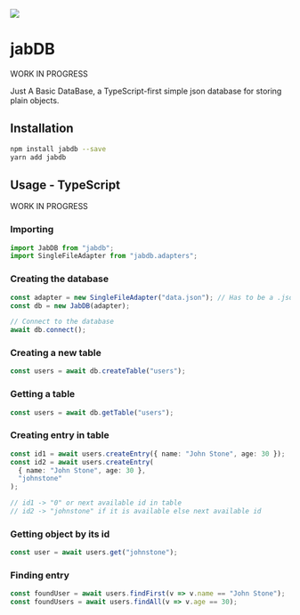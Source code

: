 ![](https://github.com/jollycola/jabDB/workflows/Build/badge.svg)

# jabDB

WORK IN PROGRESS

Just A Basic DataBase, a TypeScript-first simple json database for storing plain objects.

## Installation

```sh
npm install jabdb --save
yarn add jabdb
```

## Usage - TypeScript

WORK IN PROGRESS

### Importing

```typescript
import JabDB from "jabdb";
import SingleFileAdapter from "jabdb.adapters";
```

### Creating the database

```typescript
const adapter = new SingleFileAdapter("data.json"); // Has to be a .json file
const db = new JabDB(adapter);

// Connect to the database
await db.connect();
```

### Creating a new table

```typescript
const users = await db.createTable("users");
```

### Getting a table

```typescript
const users = await db.getTable("users");
```

### Creating entry in table

```typescript
const id1 = await users.createEntry({ name: "John Stone", age: 30 });
const id2 = await users.createEntry(
  { name: "John Stone", age: 30 },
  "johnstone"
);

// id1 -> "0" or next available id in table
// id2 -> "johnstone" if it is available else next available id
```

### Getting object by its id

```typescript
const user = await users.get("johnstone");
```

### Finding entry

```typescript
const foundUser = await users.findFirst(v => v.name == "John Stone");
const foundUsers = await users.findAll(v => v.age == 30);
```
